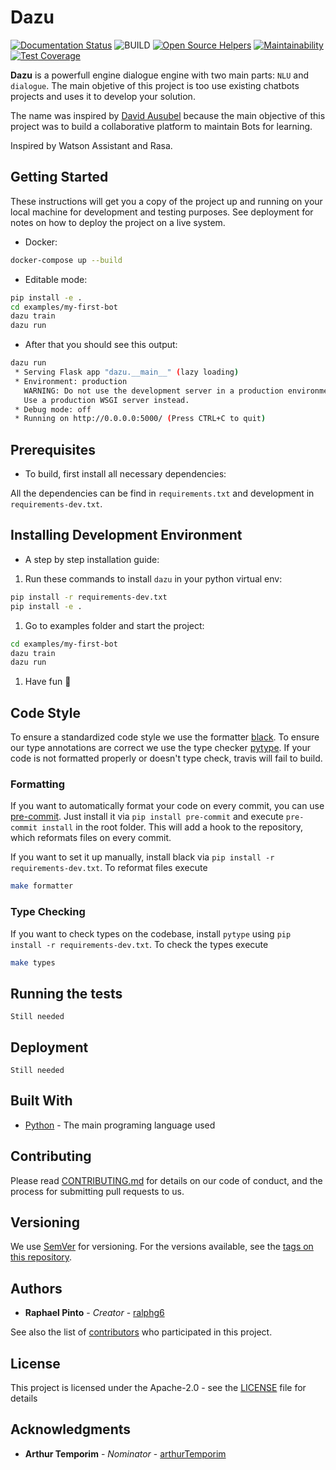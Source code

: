 # Dazu

[![Documentation Status](https://readthedocs.org/projects/david-ausubel/badge/?version=latest)](https://docs.dazu.io/en/latest/?badge=latest)
![BUILD](https://github.com/dazu-io/dazu/workflows/Python%20application/badge.svg?branch=master)
[![Open Source Helpers](https://www.codetriage.com/ralphg6/david/badges/users.svg)](https://www.codetriage.com/ralphg6/david)
[![Maintainability](https://api.codeclimate.com/v1/badges/37f4e224dd758e8bbede/maintainability)](https://codeclimate.com/github/Dazu-io/dazu/maintainability)
[![Test Coverage](https://api.codeclimate.com/v1/badges/37f4e224dd758e8bbede/test_coverage)](https://codeclimate.com/github/Dazu-io/dazu/test_coverage)


**Dazu** is a powerfull engine dialogue engine with two main parts: `NLU` and `dialogue`. The main objetive of this project is too use existing chatbots projects and uses it to develop your solution.

The name was inspired by [David Ausubel](https://novaescola.org.br/conteudo/262/david-ausubel-e-a-aprendizagem-significativa) because the main objective of this project was to build a collaborative platform to maintain Bots for learning.

Inspired by Watson Assistant and Rasa.

## Getting Started

These instructions will get you a copy of the project up and running on your local machine for development and testing purposes. See deployment for notes on how to deploy the project on a live system.

* Docker:

```bash
docker-compose up --build
```

* Editable mode:

```bash
pip install -e .
cd examples/my-first-bot
dazu train
dazu run
```

* After that you should see this output:

```bash
dazu run
 * Serving Flask app "dazu.__main__" (lazy loading)
 * Environment: production
   WARNING: Do not use the development server in a production environment.
   Use a production WSGI server instead.
 * Debug mode: off
 * Running on http://0.0.0.0:5000/ (Press CTRL+C to quit)
```

## Prerequisites

* To build, first install all necessary dependencies:

All the dependencies can be find in `requirements.txt` and development in `requirements-dev.txt`.

## Installing Development Environment

* A step by step installation guide:

1. Run these commands to install `dazu` in your python virtual env:

```bash
pip install -r requirements-dev.txt
pip install -e .
```

1. Go to examples folder and start the project:

```bash
cd examples/my-first-bot
dazu train
dazu run
```

1. Have fun :rocket:

## Code Style

To ensure a standardized code style we use the formatter [black](https://github.com/ambv/black).
To ensure our type annotations are correct we use the type checker [pytype](https://github.com/google/pytype). 
If your code is not formatted properly or doesn't type check, travis will fail to build.

### Formatting

If you want to automatically format your code on every commit, you can use [pre-commit](https://pre-commit.com/).
Just install it via `pip install pre-commit` and execute `pre-commit install` in the root folder.
This will add a hook to the repository, which reformats files on every commit.

If you want to set it up manually, install black via `pip install -r requirements-dev.txt`.
To reformat files execute
```bash
make formatter
```

### Type Checking

If you want to check types on the codebase, install `pytype` using `pip install -r requirements-dev.txt`.
To check the types execute
```bash
make types
```

## Running the tests

`Still needed`

## Deployment

`Still needed`

## Built With

* [Python](https://www.python.org/) - The main programing language used

## Contributing

Please read [CONTRIBUTING.md](CONTRIBUTING.md) for details on our code of conduct, and the process for submitting pull requests to us.

## Versioning

We use [SemVer](http://semver.org/) for versioning. For the versions available, see the [tags on this repository](https://github.com/your/project/tags). 

## Authors

* **Raphael Pinto** - *Creator* - [ralphg6](https://github.com/ralphg6)

See also the list of [contributors](https://github.com/ralphg6/dazu/graphs/contributors) who participated in this project.

## License

This project is licensed under the Apache-2.0 - see the [LICENSE](LICENSE) file for details

## Acknowledgments

* **Arthur Temporim** - *Nominator* - [arthurTemporim](https://github.com/arthurTemporim)

